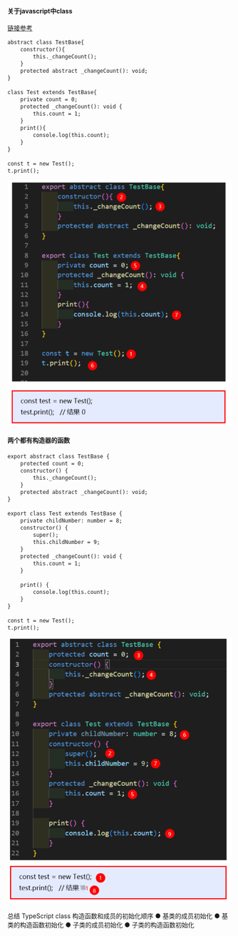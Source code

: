 #### 关于javascript中class
[链接参考](https://www.typescriptlang.org/play?#code/FAQwRgzgLgTiDGUAE8A2IISQFQKbQCENcBvYJClAewDtoYBXRKmACgEozLukoALAJYQAdAH14fEDQDmuAMJUGNKBwDc5SgF8NFAA4wqUXIlwATJOHoJk4yTPmLlHAFxIAblQGn124GgxYeNBIuAAeRjSmgfhQRBCkOkj6Am4gRtRKyAC8SAAM6tz6hsZG5rZSsgqZLu6e5lw8FPxCwvCO2UgAjAVaiclOnIncbXRUqLjCqFTSrM0ibZnsPRTaviPBHTS4AO44MWrAUML9KksaQA)

```
abstract class TestBase{
    constructor(){
        this._changeCount();
    }
    protected abstract _changeCount(): void;
}

class Test extends TestBase{
    private count = 0;
    protected _changeCount(): void {
        this.count = 1;
    }
    print(){
        console.log(this.count);
    }
}

const t = new Test();
t.print();
```
![图片](./assets/01.png)

#### 两个都有构造器的函数
```
export abstract class TestBase {
    protected count = 0;
    constructor() {
        this._changeCount();
    }
    protected abstract _changeCount(): void;
}

export class Test extends TestBase {
    private childNumber: number = 8;
    constructor() {
        super();
        this.childNumber = 9;
    }
    protected _changeCount(): void {
        this.count = 1;
    }

    print() {
        console.log(this.count);
    }
}

const t = new Test();
t.print();
```
![图片](./assets/02.png)

总结  TypeScript class 构造函数和成员的初始化顺序
● 基类的成员初始化
● 基类的构造函数初始化
● 子类的成员初始化
● 子类的构造函数初始化